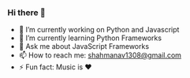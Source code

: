 ### Hi there 👋

- 🔭 I’m currently working on Python and Javascript
- 🌱 I’m currently learning Python Frameworks
- 💬 Ask me about JavaScript Frameworks
- 📫 How to reach me: shahmanav1308@gmail.com
- ⚡ Fun fact: Music is ❤️

<!--
**manav5hah/manav5hah** is a ✨ _special_ ✨ repository because its `README.md` (this file) appears on your GitHub profile.

Here are some ideas to get you started:
-->

